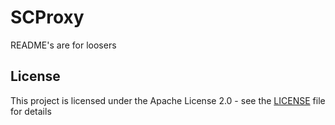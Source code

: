 # SCProxy

README's are for loosers

## License

This project is licensed under the Apache License 2.0 - see the [LICENSE](LICENSE) file for details